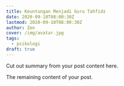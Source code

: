 ```yaml
---
title: Keuntungan Menjadi Guru Tahfidz
date: 2020-09-10T08:00:30Z
lastmod: 2020-09-10T08:00:30Z
author: Zen
cover: /img/avatar.jpg
tags:
  - psikologi
draft: true
---
```


Cut out summary from your post content here.

<!--more-->

The remaining content of your post.

